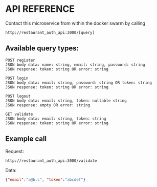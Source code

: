 # API REFERENCE

Contact this microservice from within the docker swarm by
calling

`
http://restaurant_auth_api:3000/[query]
`

## Available query types:

```
POST register
JSON body data: name: string, email: string, password: string
JSON response: token: string OR error: string

POST login
JSON body data: email: string, password: string OR token: string
JSON response: token: string OR error: string

POST logout
JSON body data: email: string, token: nullable string
JSON response: empty OR error: string

GET validate
JSON body data: email: string, token: string
JSON response: token: string OR error: string
```

## Example call

Request:

`
http://restaurant_auth_api:3000/validate
`

Data:

```json
{"email":"a@b.c", "token":"abcdef"}
```
